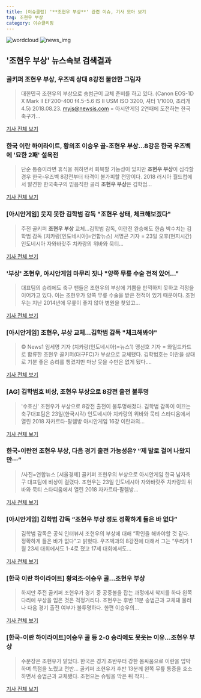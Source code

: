 ```yaml
---
title: (이슈클립) '**조현우 부상**' 관련 이슈, 기사 모아 보기
tag: 조현우 부상
category: 이슈클리핑
---
```

![wordcloud](https://s3.ap-northeast-2.amazonaws.com/lyrics101-wordcloud/2018-08-24-1535065097.png)
![news_img](https://user-images.githubusercontent.com/42597476/44507050-1206f400-a6e4-11e8-8d98-7ffbfebb353f.png)
## **'**조현우 부상**'** 뉴스속보 검색결과
### 골키퍼 **조현우 부상**, 우즈벡 상대 8강전 불안한 그림자

>대한민국 조현우의 부상으로 송범근이 교체 준비를 하고 있다. (Canon EOS-1D X Mark Ⅱ EF200-400 f4.5-5.6 IS Ⅱ USM ISO 3200, 셔터 1/1000, 조리개 4.5) 2018.08.23. myjs@newsis.com = 아시안게임 2연패에 도전하는 한국 축구가...

<a href="http://www.newsis.com/view/?id=NISX20180824_0000398884&cID=10503&pID=10500" target="_blank">기사 전체 보기</a>

### 한국 이란 하이라이트, 황의조 이승우 골-**조현우 부상**...8강은 한국 우즈벡에 '묘한 2패' 설욕전

>단순 통증이라면 휴식을 취하면서 회복할 가능성이 있지만 **조현우 부상**이 심각할 경우 한국-우즈벡 8강전부터 타격이 불가피할 전망이다. 2018 러시아 월드컵에서 발견한 한국축구의 믿음직한 골리 **조현우 부상**은 김학범...

<a href="http://www.updownnews.co.kr/news/articleView.html?idxno=96059" target="_blank">기사 전체 보기</a>

### [아시안게임] 웃지 못한 김학범 감독 "조현우 상태, 체크해보겠다"

>주전 골키퍼 **조현우 부상** 교체…김학범 감독, 이란전 완승에도 한숨 박수치는 김학범 감독 (치카랑[인도네시아]=연합뉴스) 서명곤 기자 = 23일 오후(현지시간) 인도네시아 자와바랏주 치카랑의 위바와 묵티...

<a href="http://app.yonhapnews.co.kr/YNA/Basic/SNS/r.aspx?c=AKR20180824000800007&did=1195m" target="_blank">기사 전체 보기</a>

### '부상' 조현우, 아시안게임 마무리 짓나 "양쪽 무릎 수술 전적 있어…"

>대표팀의 승리에도 축구 팬들은 조현우의 부상에 기쁨을 만끽하지 못하고 걱정을 이어가고 있다. 이는 조현우가 양쪽 무릎 수술을 받은 전적이 있기 때문이다. 조현우는 지난 2014년에 무릎이 좋지 않아 병원을 찾았고...

<a href="http://www.newstown.co.kr/news/articleView.html?idxno=337749" target="_blank">기사 전체 보기</a>

### [아시안게임] 조현우, 부상 교체…김학범 감독 "체크해봐야"

>© News1 임세영 기자 (치카랑(인도네시아)=뉴스1) 맹선호 기자 = 와일드카드로 합류한 조현우 골키퍼(대구FC)가 부상으로 교체됐다. 김학범호는 이란을 상대로 기분 좋은 승리를 챙겼지만 마냥 웃을 수만은 없게 됐다....

<a href="http://news1.kr/articles/?3406964" target="_blank">기사 전체 보기</a>

### [AG] 김학범호 비상, **조현우 부상**으로 8강전 출전 불투명

>'수호신' 조현우가 부상으로 8강전 출전이 불투명해졌다. 김학범 감독이 이끄는 축구대표팀은 23일(한국시각) 인도네시아 치카랑의 위바와 묵티 스타디움에서 열린 2018 자카르타-팔렘방 아시안게임 16강 이란과의...

<a href="http://www.xportsnews.com/?ac=article_view&entry_id=1011561" target="_blank">기사 전체 보기</a>

### 한국-이란전 **조현우 부상**, 다음 경기 출전 가능성은? “제 발로 걸어 나왔지만···”

>/사진=연합뉴스 [서울경제] 골키퍼 조현우의 부상으로 아시안게임 한국 남자축구 대표팀에 비상이 걸렸다. 조현우는 23일 인도네시아 자와바랏주 치카랑의 위바와 묵티 스타디움에서 열린 2018 자카르타·팔렘방...

<a href="http://www.sedaily.com/NewsView/1S3HG8LEPV" target="_blank">기사 전체 보기</a>

### [아시안게임] 김학범 감독 “**조현우 부상** 정도 정확하게 들은 바 없다”

>김학범 감독은 공식 인터뷰서 조현우의 부상에 대해 “확인을 해봐야할 것 같다. 정확하게 들은 바가 없다”고 밝혔다. 우즈벡과의 8강전에 대해서 그는 “우리가 1월 23세 대회에서도 1-4로 졌고 17세 대회에서도...

<a href="http://www.newspim.com/news/view/20180824000024" target="_blank">기사 전체 보기</a>

### [한국 이란 하이라이트] 황의조·이승우 골...**조현우 부상**

>하지만 주전 골키퍼 조현우가 경기 중 공중볼을 잡는 과정에서 착지를 하다 왼쪽 다리에 부상을 입은 것은 걱정거리다. 조현우는 후반 11분 송범근과 교체돼 물러나 다음 경기 출전 여부가 불투명하다. 한편 이승우의...

<a href="http://www.asiatoday.co.kr/view.php?key=20180824000657492" target="_blank">기사 전체 보기</a>

### [한국-이란 하이라이트]이승우 골 등 2-0 승리에도 못웃는 이유...**조현우 부상**

>수문장은 조현우가 맡았다. 한국은 경기 초반부터 강한 몸싸움으로 이란을 압박하며 득점을 노렸고 전반... 골키퍼 조현우가 후반 13분께 왼쪽 무릎 통증을 호소하면서 송범근과 교체됐다. 조현으는 슈팅을 막은 뒤 착지...

<a href="http://www.kookje.co.kr/news2011/asp/newsbody.asp?code=0600&key=20180824.99099011082" target="_blank">기사 전체 보기</a>


